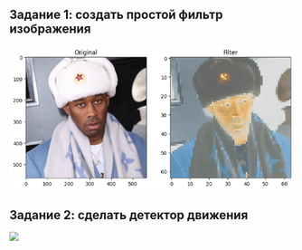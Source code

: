 ## Задание 1: создать простой фильтр изображения

![](https://github.com/CepbluKot/image_processing/blob/master/practice1/task_1_res.png)


## Задание 2: сделать детектор движения

![](https://github.com/CepbluKot/image_processing/blob/master/practice1/task_2_res.gif)
